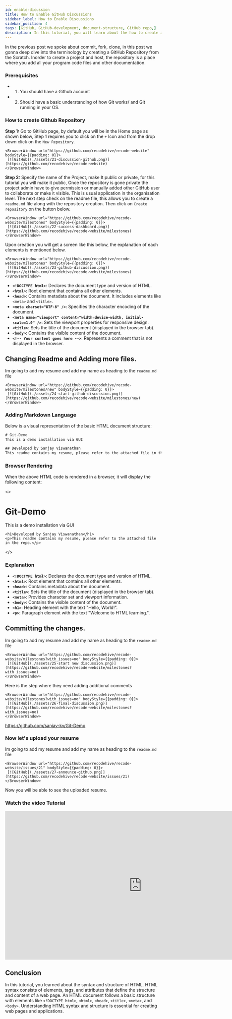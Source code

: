 ```yaml
---
id: enable-dicussion
title: How to Enable GitHub Discussions
sidebar_label: How to Enable Discussions
sidebar_position: 4
tags: [GitHub, GitHub-development, document-structure, GitHub repo,]
description: In this tutorial, you will learn about the how to create a GitHub repo by Online GUI interface. 
---
```


In the previous post we spoke about commit, fork, clone, in this post we gonna deep dive into the terminology by creating a GitHub Repository from the Scratch. 
Inorder to create a project and host, the repository is a place where you add all your program code files and other documentation. 

### Prerequisites

- 1. You should have a Github account 
- 2. Should have a basic understanding of how Git works/ and Git running in your OS.

### How to create Github Repository

**Step 1:** Go to GitHub page, by default you will be in the Home page as shown below, Step 1 requires you to click on the ``+`` Icon and from the drop down click on the ``New Repository``.

    <BrowserWindow url="https://github.com/recodehive/recode-website" bodyStyle={{padding: 0}}>    
     [![GitHub](./assets/21-discussion-github.png)](https://github.com/recodehive/recode-website)
    </BrowserWindow>
**Step 2:** Specify the name of the Project, make It public or private, for this tutorial you will make it public, Once the repository is gone private the project admin have to give permission or manually added other GitHub user to collaborate or make it visible. This is usual application in the organisation level. The next step check on the readme file, this allows you to create a ``readme.md`` file along with the repository creation. Then click on ``Create repository`` on the button below.


    <BrowserWindow url="https://github.com/recodehive/recode-website/milestones" bodyStyle={{padding: 0}}>    
     [![GitHub](./assets/22-success-dashboard.png)](https://github.com/recodehive/recode-website/milestones)
    </BrowserWindow>

Upon creation you will get a screen like this below, the explanation of each elements is mentioned below. 
 
    <BrowserWindow url="https://github.com/recodehive/recode-website/milestones" bodyStyle={{padding: 0}}>    
     [![GitHub](./assets/23-github-discussion.png)](https://github.com/recodehive/recode-website/milestones)
    </BrowserWindow>

- **`<!DOCTYPE html>`**: Declares the document type and version of HTML.
- **`<html>`**: Root element that contains all other elements.
- **`<head>`**: Contains metadata about the document. It includes elements like `<meta>` and `<title>`.
- **`<meta charset="UTF-8" />`**: Specifies the character encoding of the document.
- **`<meta name="viewport" content="width=device-width, initial-scale=1.0" />`**: Sets the viewport properties for responsive design.
- **`<title>`**: Sets the title of the document (displayed in the browser tab).
- **`<body>`**: Contains the visible content of the document.
- **`<!-- Your content goes here -->`**: Represents a comment that is not displayed in the browser.


## Changing Readme and Adding more files.

Im going to add my resume and add my name as heading to the ``readme.md`` file

    <BrowserWindow url="https://github.com/recodehive/recode-website/milestones/new" bodyStyle={{padding: 0}}>    
     [![GitHub](./assets/24-start-github-discussion.png)](https://github.com/recodehive/recode-website/milestones/new)
    </BrowserWindow>

### Adding Markdown Language

Below is a visual representation of the basic HTML document structure:
```html title="readme.md"
# Git-Demo
This is a demo installation via GUI

## Developed by Sanjay Viswanathan
This readme contains my resume, please refer to the attached file in the repo.
```


### Browser Rendering

When the above HTML code is rendered in a browser, it will display the following content:

<BrowserWindow url="https://github.com/sanjay-kv/Git-Demo/edit/main/README.md">
  <>
    <h1>Git-Demo</h1>
    <p>This is a demo installation via GUI</p>

    <h1>Developed by Sanjay Viswanathan</h1>
    <p>This readme contains my resume, please refer to the attached file in the repo.</p>
    
  </>
</BrowserWindow>

### Explanation

- **`<!DOCTYPE html>`**: Declares the document type and version of HTML.
- **`<html>`**: Root element that contains all other elements.
- **`<head>`**: Contains metadata about the document.
- **`<title>`**: Sets the title of the document (displayed in the browser tab).
- **`<meta>`**: Provides character set and viewport information.
- **`<body>`**: Contains the visible content of the document.
- **`<h1>`**: Heading element with the text "Hello, World!".
- **`<p>`**: Paragraph element with the text "Welcome to HTML learning.".

## Committing the changes.

Im going to add my resume and add my name as heading to the ``readme.md`` file

    <BrowserWindow url="https://github.com/recodehive/recode-website/milestones?with_issues=no" bodyStyle={{padding: 0}}>    
     [![GitHub](./assets/25-start new discussion.png)](https://github.com/recodehive/recode-website/milestones?with_issues=no)
    </BrowserWindow>

Here is the step where they need adding additional comments

    <BrowserWindow url="https://github.com/recodehive/recode-website/milestones?with_issues=no" bodyStyle={{padding: 0}}>    
     [![GitHub](./assets/26-final-discussion.png)](https://github.com/recodehive/recode-website/milestones?with_issues=no)
    </BrowserWindow>



https://github.com/sanjay-kv/Git-Demo

### Now let's upload your resume

Im going to add my resume and add my name as heading to the ``readme.md`` file

    <BrowserWindow url="https://github.com/recodehive/recode-website/issues/21" bodyStyle={{padding: 0}}>    
     [![GitHub](./assets/27-announce-github.png)](https://github.com/recodehive/recode-website/issues/21)
    </BrowserWindow>

   


Now you will be able to see the uploaded resume. 

### Watch the video Tutorial

<iframe width="880" height="480" src="https://www.youtube.com/embed/XWjx-RjmhRM?list=PLrLTYhoDFx-kiuFiGQqVpYYZ56pIhUW63" title="How to create your first GitHub repository" frameborder="0" allow="accelerometer; autoplay; clipboard-write; encrypted-media; gyroscope; picture-in-picture; web-share" referrerpolicy="strict-origin-when-cross-origin" allowfullscreen></iframe>

## Conclusion

In this tutorial, you learned about the syntax and structure of HTML. HTML syntax consists of elements, tags, and attributes that define the structure and content of a web page. An HTML document follows a basic structure with elements like `<!DOCTYPE html>`, `<html>`, `<head>`, `<title>`, `<meta>`, and `<body>`. Understanding HTML syntax and structure is essential for creating web pages and applications.
